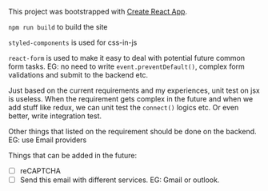 This project was bootstrapped with [Create React App](https://github.com/facebookincubator/create-react-app).

`npm run build` to build the site

`styled-components` is used for css-in-js

`react-form` is used to make it easy to deal with potential future common form tasks. EG: no need to write `event.preventDefault()`, complex form validations and submit to the backend etc.

Just based on the current requirements and my experiences, unit test on jsx is useless. When the requirement gets complex in the future and when we add stuff like redux, we can unit test the `connect()` logics etc. Or even better, write integration test.

Other things that listed on the requirement should be done on the backend. EG: use Email providers

Things that can be added in the future:

- [ ] reCAPTCHA
- [ ] Send this email with different services. EG: Gmail or outlook.

